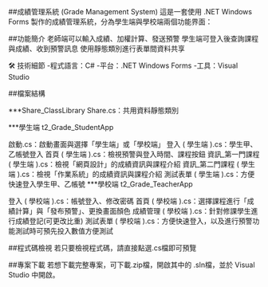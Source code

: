 ##成績管理系統 (Grade Management System)
這是一套使用 .NET Windows Forms 製作的成績管理系統，分為學生端與學校端兩個功能界面：

##功能簡介
老師端可以輸入成績、加權計算、發送預警
學生端可登入後查詢課程與成績、收到預警訊息
使用靜態類別進行表單間資料共享

🛠 技術細節
-程式語言：C# 
-平台：.NET Windows Forms 
-工具：Visual Studio

##檔案結構

***Share_ClassLibrary
Share.cs：共用資料靜態類別

***學生端 t2_Grade_StudentApp

啟動.cs：啟動畫面與選擇「學生端」或「學校端」
登入 ( 學生端 ).cs：學生甲、乙帳號登入
首頁 ( 學生端 ).cs：檢視預警與登入時間、課程按鈕
資訊_第一門課程 ( 學生端 ).cs：檢視「網頁設計」的成績資訊與課程介紹
資訊_第二門課程 ( 學生端 ).cs：檢視「作業系統」的成績資訊與課程介紹
測試表單 ( 學生端 ).cs：方便快速登入學生甲、乙帳號
***學校端 t2_Grade_TeacherApp

登入 ( 學校端 ).cs：帳號登入、修改密碼
首頁 ( 學校端 ).cs：選擇課程進行「成績計算」與「發布預警」、更換畫面顏色
成績管理 ( 學校端 ).cs：針對修課學生進行成績登記(可更改比重)
測試表單 ( 學校端 ).cs：方便快速登入，以及進行預警功能測試時可預先投入數值方便測試

##程式碼檢視
若只要檢視程式碼，請直接點選.cs檔即可預覽

##專案下載
若想下載完整專案，可下載.zip檔，開啟其中的 .sln檔，並於 Visual Studio 中開啟。
